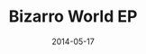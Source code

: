 ---
type: single
title: Bizarro World EP
date: 2014-05-17
img: /images/singles/bizarro-world-ep.jpg
discs:
  - tracks:
    - Bizarro World
    - You're Tearing Me Down
    - Close The Door
    - Keeping The Force
    - Life On Mars?
---